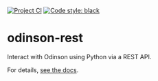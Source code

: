 [![Project CI](https://github.com/lum-ai/odinson-rest/actions/workflows/python.yml/badge.svg)](https://github.com/lum-ai/odinson-rest/actions/workflows/python.yml) [![Code style: black](https://img.shields.io/badge/code%20style-black-000000.svg)](https://github.com/psf/black)

# odinson-rest

Interact with Odinson using Python via a REST API.

For details, [see the docs](https://lum-ai.github.io/odinson-rest/python).
